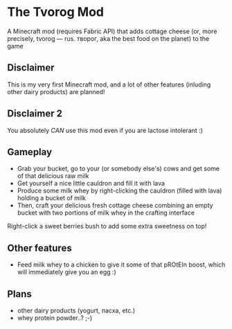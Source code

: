 # The Tvorog Mod

A Minecraft mod (requires Fabric API) that adds cottage cheese (or, more precisely, tvorog — rus. творог, aka the best food on the planet) to the game

## Disclaimer
This is my very first Minecraft mod, and a lot of other features (inluding other dairy products) are planned!

## Disclaimer 2
You absolutely _CAN_ use this mod even if you are lactose intolerant :)

## Gameplay

- Grab your bucket, go to your (or somebody else's) cows and get some of that delicious raw milk
- Get yourself a nice little cauldron and fill it with lava
- Produce some milk whey by right-clicking the cauldron (filled with lava) holding a bucket of milk
- Then, craft your delicious fresh cottage cheese combining an empty bucket with two portions of milk whey in the crafting interface

Right-click a sweet berries bush to add some extra sweetness on top!

## Other features
- Feed milk whey to a chicken to give it some of that pROtEIn boost, which will immediately give you an egg :)

## Plans
- other dairy products (yogurt, пасха, etc.)
- whey protein powder..? ;-)